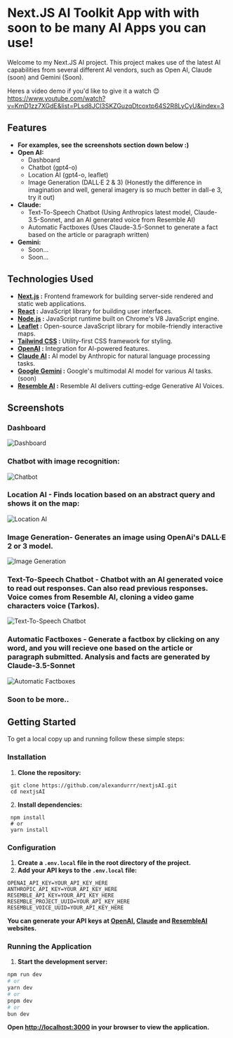 # Next.JS AI Toolkit App with with soon to be many AI Apps you can use!

Welcome to my Next.JS AI project. This project makes use of the latest AI capabilities from several different AI vendors, such as Open AI, Claude (soon) and Gemini (Soon).

Heres a video demo if you'd like to give it a watch 😊 https://www.youtube.com/watch?v=KmD1zz7XGdE&list=PLsd8JCl3SKZGuzqDtcoxtp64S2R8LyCyU&index=3

## Features

- **For examples, see the screenshots section down below :)**
- **Open AI:**
  - Dashboard
  - Chatbot (gpt4-o)
  - Location AI (gpt4-o, leaflet)
  - Image Generation (DALL·E 2 & 3) (Honestly the difference in imagination and well, general imagery is so much better in dall-e 3, try it out)
- **Claude:**
  - Text-To-Speech Chatbot (Using Anthropics latest model, Claude-3.5-Sonnet, and an AI generated voice from Resemble AI)
  - Automatic Factboxes (Uses Claude-3.5-Sonnet to generate a fact based on the article or paragraph written)
- **Gemini:**
  - Soon...
  - Soon...

## Technologies Used

- **[Next.js](https://nextjs.org/) :** Frontend framework for building server-side rendered and static web applications.
- **[React](https://react.dev/) :** JavaScript library for building user interfaces.
- **[Node.js](https://nodejs.org/en) :** JavaScript runtime built on Chrome's V8 JavaScript engine.
- **[Leaflet](https://leafletjs.com/) :** Open-source JavaScript library for mobile-friendly interactive maps.
- **[Tailwind CSS](https://tailwindcss.com/) :** Utility-first CSS framework for styling.
- **[OpenAI](https://openai.com/) :** Integration for AI-powered features.
- **[Claude AI](https://www.anthropic.com/) :** AI model by Anthropic for natural language processing tasks.
- **[Google Gemini](https://gemini.google.com/) :** Google's multimodal AI model for various AI tasks. (soon)
- **[Resemble AI](https://www.resemble.ai/) :** Resemble AI delivers cutting-edge Generative AI Voices.

## Screenshots

### Dashboard

![Dashboard](screenshots/dashboard.png)

### Chatbot with image recognition:

![Chatbot](screenshots/chatbot.png)

### Location AI - Finds location based on an abstract query and shows it on the map:

![Location AI](screenshots/locationAI.png)

### Image Generation- Generates an image using OpenAi's DALL·E 2 or 3 model.

![Image Generation](screenshots/imagegeneration.png)

### Text-To-Speech Chatbot - Chatbot with an AI generated voice to read out responses. Can also read previous responses. Voice comes from Resemble AI, cloning a video game characters voice (Tarkos).

![Text-To-Speech Chatbot](screenshots/ttschatbot.png)

### Automatic Factboxes - Generate a factbox by clicking on any word, and you will recieve one based on the article or paragraph submitted. Analysis and facts are generated by Claude-3.5-Sonnet

![Automatic Factboxes](screenshots/factbox.png)

### Soon to be more..

## Getting Started

To get a local copy up and running follow these simple steps:

### Installation

1. **Clone the repository:**

```shell
 git clone https://github.com/alexandurrr/nextjsAI.git
 cd nextjsAI
```

2. **Install dependencies:**

```shell
 npm install
 # or
 yarn install
```

### Configuration

1. **Create a `.env.local` file in the root directory of the project.**
2. **Add your API keys to the `.env.local` file:**

```shell
OPENAI_API_KEY=YOUR_API_KEY_HERE
ANTHROPIC_API_KEY=YOUR_API_KEY_HERE
RESEMBLE_API_KEY=YOUR_API_KEY_HERE
RESEMBLE_PROJECT_UUID=YOUR_API_KEY_HERE
RESEMBLE_VOICE_UUID=YOUR_API_KEY_HERE
```

**You can generate your API keys at [OpenAI](https://openai.com/index/openai-api/), [Claude](https://www.anthropic.com/api) and [ResembleAI](https://www.resemble.ai/) websites.**

### Running the Application

1. **Start the development server:**

```bash
npm run dev
# or
yarn dev
# or
pnpm dev
# or
bun dev
```

**Open [http://localhost:3000](http://localhost:3000) in your browser to view the application.**
